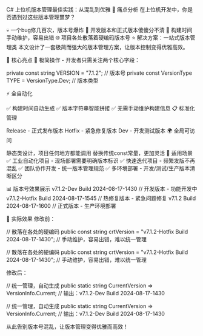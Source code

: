 C# 上位机版本管理最佳实践：从混乱到优雅
📝 痛点分析
在上位机开发中，你是否遇到过这些版本管理噩梦？

💀 一个bug修几百次，版本号爆炸
🔄 开发版本和正式版本傻傻分不清
📅 构建时间手动维护，容易出错
🌐 项目各处散落着硬编码版本号
⭐ 解决方案：一站式版本管理类
本文设计了一套极简而强大的版本管理方案，让版本控制变得优雅高效。

🎯 核心亮点
🔧 极简操作 - 开发者只需关注两个核心字段：

private const string VERSION = "7.1.2";                    // 版本号
private const VersionType TYPE = VersionType.Dev;           // 版本类型

⚡ 全自动化

✅ 构建时间自动生成
✅ 版本字符串智能拼接
✅ 无需手动维护构建信息
📋 标准化管理

Release - 正式发布版本
Hotfix - 紧急修复版本
Dev - 开发测试版本
🌍 全局可访问

静态类设计，项目任何地方都能调用
替换传统const常量，更加灵活
💼 适用场景
✅ 工业自动化项目 - 现场部署需要明确版本标识
✅ 快速迭代项目 - 频繁发版不再混乱
✅ 团队协作开发 - 统一版本管理规范
✅ 多环境部署 - 开发/测试/生产版本清晰区分

📊 版本号效果展示
v7.1.2-Dev Build 2024-08-17-1430      // 开发版本 - 功能开发中
v7.1.2-Hotfix Build 2024-08-17-1545   // 热修复版本 - 紧急问题修复
v7.1.2 Build 2024-08-17-1600          // 正式版本 - 生产环境部署



🚀 实际效果
修改前：

// 散落在各处的硬编码
public const string crtVersion = "v7.1.2-Hotfix Build 2024-08-17-1430";
// 手动维护，容易出错，难以统一管理

// 散落在各处的硬编码
public const string crtVersion = "v7.1.2-Hotfix Build 2024-08-17-1430";
// 手动维护，容易出错，难以统一管理

修改后：

// 统一管理，自动生成
public static string CurrentVersion => VersionInfo.Current;
// 输出：v7.1.2-Dev Build 2024-08-17-1430

// 统一管理，自动生成
public static string CurrentVersion => VersionInfo.Current;
// 输出：v7.1.2-Dev Build 2024-08-17-1430

 

从此告别版本号混乱，让版本管理变得优雅而高效！

